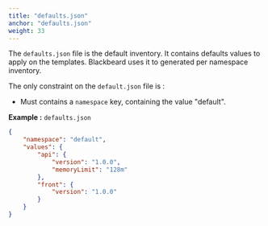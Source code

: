```yaml
---
title: "defaults.json"
anchor: "defaults.json"
weight: 33
---
```


The `defaults.json` file is the default inventory. It contains defaults values to apply on the templates. Blackbeard uses it to generated per namespace inventory.

The only constraint on the `default.json` file is :

* Must contains a `namespace` key, containing the value "default".

**Example :** `defaults.json`

```json
{
    "namespace": "default",
    "values": {
        "api": {
            "version": "1.0.0",
            "memoryLimit": "128m"
        },
        "front": {
            "version": "1.0.0"
        }
    }
}
```